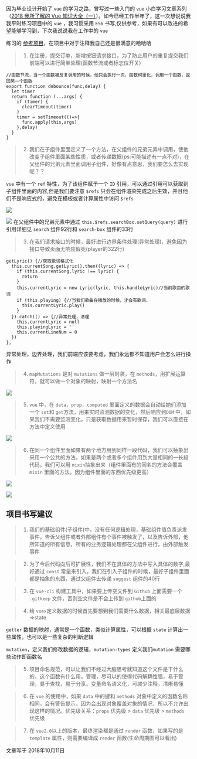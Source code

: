 因为毕业设计开始了 `vue` 的学习之路，曾写过一些入门的 `vue` 小白学习文章系列（[2018 我所了解的 Vue 知识大全（一）](https://zhuanlan.zhihu.com/p/32564918)）。如今已经工作半年了，这一次想说说我我平时练习项目中的 `vue` ，我习惯采用 `ES6` 书写,仅供参考，如果有可以改进的希望能够学习到，下次我说说我在工作中的 `vue`

练习的 [参考项目](https://github.com/sunseekers/QQMusic)，在项目中对于注释我自己还是很满意的哈哈哈

> 1. 在注册，提交订单，新增按钮请求接口，为了防止用户的重复提交我们前端可以进行简单处理(函数节流或者标志位开关)

```
//函数节流，当一个函数被反复调用的时候，他只会执行一次，函数柯里化，调用一个函数，返回另一个函数
export function debounce(func,delay) {
  let timer
  return function (...args) {
    if (timer) {
      clearTimeout(timer)
    }
    timer = setTimeout(()=>{
      func.apply(this,args)
    },delay)
  }
}
```
>2. 我们在子组件里面定义了一个方法，在父组件的兄弟元素中调用，使他改变子组件里面某些性质，或者传递数据(ps:可能描述有一点不对)，在父组件的兄弟元素里面调用子组件，好像有点意思，我们要怎么去实现呢？？

`vue` 中有一个 `ref` 特性，为了该组件赋予一个 `ID` 引用，可以通过引用可以获取到子组件里面的内容,但是我们要注意 `$refs` 只会在组件渲染完成之后生效，并且他们不是响应式的，避免在模板或者计算属性中访问 `$refs`

![](https://user-gold-cdn.xitu.io/2018/10/11/166604f8a9d21958?w=1366&h=345&f=png&s=35581)

![](https://user-gold-cdn.xitu.io/2018/10/11/166604fc0c2e7993?w=1010&h=86&f=png&s=7598)
在父组件中的兄弟元素中通过 `this.$refs.searchBox.setQuery(query)` 进行引用详细见 `search` 组件92行和 `search-box` 组件的33行

 > 3. 在我们请求接口的时候，最好进行边界条件处理(异常处理)，避免因为接口导致页面无响应假死(player的322行)

```
getLyric() {//获取歌词格式化
  this.currentSong.getLyric().then((lyric) => {
    if (this.currentSong.lyric !== lyric) {
      return
    }
    this.currentLyric = new Lyric(lyric, this.handleLyric)//当前歌曲的歌词
    if (this.playing) {//当我们歌曲在播放的时候，才会有歌词，
      this.currentLyric.play()
    }
  }).catch(() => {//异常处理，清理
    this.currentLyric = null
    this.playingLyric = ''
    this.currentLineNum = 0
  })
},
```
异常处理，边界处理，我们前端应该要考虑，我们永远都不知道用户会怎么进行操作

> 4. `mapMutations`  是对 `mutations` 做一层封装，在 `methods`，用扩展运算符，就可以做一个对象的映射，映射一个方法名


![](https://user-gold-cdn.xitu.io/2018/10/11/16660523095b65bc?w=1365&h=490&f=png&s=46880)

> 5. `vue` 中，在 `data`，`prop`，`computed` 里面定义的数据会自动给她们添加一个 `set`和 `get`方法，用来实时监测数据的变化，然后响应到`DOM` 中，如果我们不需要监测变化，只是获取数据用来暂时保存，我们可以直接在方法中定义使用

![](https://user-gold-cdn.xitu.io/2018/10/11/1666053bc96402d3?w=1356&h=329&f=png&s=29487)

> 6. 在同一个组件里面如果有两个地方用到同样一段代码，我们可以抽象出来用一个公共的方法，如果是两个或者多个组件用到大量相同的一长段代码，我们可以用 `mixin`抽象出来（组件里面有的同名的方法会覆盖 `mixin` 里面的方法，因为组件里面的东西优先级更高）

![](https://user-gold-cdn.xitu.io/2018/10/11/166605817836d6da?w=1364&h=617&f=png&s=64577)

![](https://user-gold-cdn.xitu.io/2018/10/11/16660583b38daec2?w=1363&h=623&f=png&s=60179)

## 项目书写建议

>1. 我们的基础组件(子组件)中，没有任何逻辑处理，基础组件值负责派发事件，告诉父组件或者外部组件有个事件被触发了，以及告诉外部，他所知道的所有信息，所有的业务逻辑处理都在父组件进行，由外部触发事件

>2. 为了今后代码向后可扩展性，我们不在具体的方法中写入具体的数字,最好通过 `const` 常量来引入。我们在引入子组件的时候，最好子组件里面都是抽象的东西，通过父组件去传递 `suggest` 组件的40行

>3. 在 `vue-cli` 构建工具中，如果要上传空文件到 `Github` 上面需要一个 `.gitkeep` 文件，否则空文件是不会上传到 `github`上面的



>4. 给 `vuex`定义数据的时候首先要想到我们需要什么数据，相关最底层数据=>state 

 `getter` 数据的映射，通常是一个函数，类似计算属性，可以根据 `state` 计算出一些属性，也可以是一些复杂的判断逻辑
    
 `mutation`，定义我们修改数据的逻辑，`mutation-types` 定义我们`mutation` 需要哪些动作即函数名

>5.  项目命名规范，可以让我们不经过大脑思考就知道这个文件是干什么的，这个函数有什么用。管理，尽可以的使得代码解耦性强，易于管理，易于查找，易于分享。变量命名语义化，可减少注释，清晰易懂

>6. 在 `vue` 的使用中，如果 `data` 中的键和 `methods` 对象中定义的函数名称相同，会有警告提示，因为会出现对象覆盖对象的情况，所以不允许出现这样的情况。优先级关系：`props` 优先级 > `data` 优先级 > `methods` 优先级
 
>7.  在 `vue2.0`以上的版本，最终渲染都是通过 `render` 函数，如果写的是`template` 属性，则需要编译成 `render` 函数(生命周期图可以看出)

文章写于 2018年10月11日
